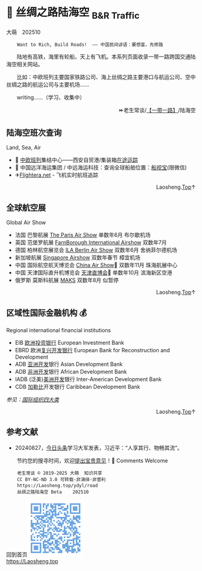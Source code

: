 🚄 丝绸之路陆海空 <sub>B&R Traffic</sub>
=================
大萌　202510
<base target="_blank">
<link rel="canonical" href="https://Laosheng.top/ydyl/jiaotong" />

		Want to Rich, Build Roads!  —— 中国民间谚语：要想富，先修路

　　陆地有高铁，海里有轮船，天上有飞机。本系列页面收录一带一路跨国交通陆海空相关网站。

　　比如：中欧班列主要国家铁路公司、海上丝绸之路主要港口与航运公司、空中丝绸之路的航运公司与主要机场……

　　writing……（学习、收集中）

<div align="right" id="mulu">
⏩老生常谈/<a href="https://Laosheng.top/ydyl/dir" target="_top">【一带一路】</a>/陆海空
</div>


陆海空班次查询 
---------------
Land, Sea, Air

*	🚄 [中欧班列](https://www.caexp.net/)集结中心——西安自贸港/集装箱[在途运踪](https://www.caexp.net/custom/queryTrace?containerNo=)
*	🚢 中国远洋海运集团 / 中远海运科技：查询全球船舶位置：[船视宝](https://wechat.myvessel.cn)(限微信)
*	✈[Flightera.net](https://www.flightera.net/zh/live_tracking) - 飞机实时航班追踪

<div align="right" id="air">Laosheng.<a href="#mulu" target="_top">Top</a>↑</div>


全球航空展 
---------------
Global Air Show

*	法国 巴黎航展 [The Paris Air Show](https://www.siae.fr/en/) 单数年6月 布尔歇机场
*	英国 范堡罗航展 [FarnBorough International Airshow](https://www.farnboroughairshow.com/) 双数年7月
*	德国 柏林航空展览会 [ILA Berlin Air Show](https://www.ila-berlin.de/en) 双数年6月 舍纳菲尔德机场
*	新加坡航展 [Singapore Airshow](https://www.singaporeairshow.com/) 双数年春节 樟宜机场
*	中国 国际航空航天博览会 [China Air Show](https://www.airshow.com.cn/)📍 双数年11月 珠海航展中心
*	中国 天津国际直升机博览会 [天津直博会](https://www.helicopter-china-expo.cn/)📍 单数年10月 滨海新区空港
*	俄罗斯 莫斯科航展 [MAKS](https://aviasalon.com/) 双数年8月 似暂停


<div align="right" id="forex">Laosheng.<a href="#mulu" target="_top">Top</a>↑</div>


区域性国际金融机构 💰
-----------------
Regional international financial institutions

*	EIB [欧洲投资银行](https://www.eib.org/) European lnvestment Bank
*	EBRD 欧洲[复兴开发银行](https://www.ebrd.com/) European Bank for Reconstruction and Development
*	ADB [亚洲开发](https://www.adb.org)银行 Asian Development Bank
*	ADB [非洲开发](https://www.afdb.org/)银行 African Development Bank
*	IADB (泛美)[美洲开发](https://www.iadb.org/)银行 Inter-American Development Bank
*	CDB [加勒比](https://www.caribank.org)开发银行 Caribbean Development Bank

*参见：[国际组织四大类](united)*


<div align="right" id="can">Laosheng.<a href="#mulu" target="_top">Top</a>↑</div>


参考文献
--------

*	20240827，[今日头条](https://www.toutiao.com/article/7407715232119865896/)学习大军发表，习近平：“人享其行、物畅其流”。


　　节约您的搜寻时间，欢迎<a title="Contact me" href="https://laosheng.top/c/author">提出宝贵意见</a>！🙇 Comments Welcome

```
	老生常谈 © 2019-2025 大萌  知识共享
	CC BY-NC-ND 3.0	可转载-非演绎-非营利
	https://Laosheng.top/ydyl/road
	丝绸之路陆海空	Beta	202510
```

回到首页<a href=".." title="返回老生常谈首页"><img src="/indexQR-Blue.png" /></a>  
https://Laosheng.top  
